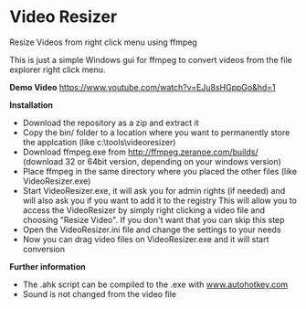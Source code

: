 Video Resizer
============

Resize Videos from right click menu using ffmpeg

This is just a simple Windows gui for ffmpeg to convert videos from the file explorer right click menu.

**Demo Video**
https://www.youtube.com/watch?v=EJu8sHGppGo&hd=1


**Installation**
- Download the repository as a zip and extract it
- Copy the bin/ folder to a location where you want to permanently store the applcation (like c:\tools\videoresizer)
- Download ffmpeg.exe from http://ffmpeg.zeranoe.com/builds/ (download 32 or 64bit version, depending on your windows version)
- Place ffmpeg in the same directory where you placed the other files (like VideoResizer.exe)
- Start VideoResizer.exe, it will ask you for admin rights (if needed) and will also ask you if you want to add it to the registry
This will allow you to access the VideoResizer by simply right clicking a video file and choosing "Resize Video".
If you don't want that you can skip this step
- Open the VideoResizer.ini file and change the settings to your needs
- Now you can drag video files on VideoResizer.exe and it will start conversion

**Further information**
- The .ahk script can be compiled to the .exe with www.autohotkey.com
- Sound is not changed from the video file
